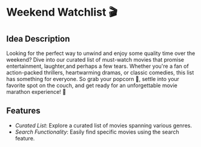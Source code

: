 # Weekend Watchlist 🎬

## Idea Description
Looking for the perfect way to unwind and enjoy some quality time over the weekend? Dive into our curated list of must-watch movies that promise entertainment, laughter,and perhaps a few tears. Whether you're a fan of action-packed thrillers, heartwarming dramas, or classic comedies, this list has something for everyone. So grab your popcorn 🍿, settle into your favorite spot on the couch, and get ready for an unforgettable movie marathon experience! 🎥

## Features
- *Curated List*: Explore a curated list of movies spanning various genres.
- *Search Functionality*: Easily find specific movies using the search feature.